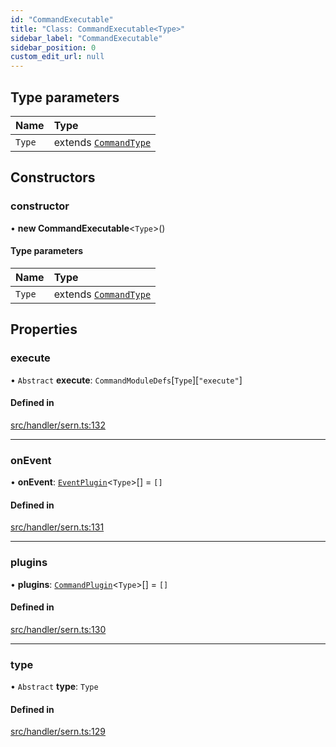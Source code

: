 ```yaml
---
id: "CommandExecutable"
title: "Class: CommandExecutable<Type>"
sidebar_label: "CommandExecutable"
sidebar_position: 0
custom_edit_url: null
---
```


## Type parameters

| Name | Type |
| :------ | :------ |
| `Type` | extends [`CommandType`](../enums/CommandType.md) |

## Constructors

### constructor

• **new CommandExecutable**<`Type`\>()

#### Type parameters

| Name | Type |
| :------ | :------ |
| `Type` | extends [`CommandType`](../enums/CommandType.md) |

## Properties

### execute

• `Abstract` **execute**: `CommandModuleDefs`[`Type`][``"execute"``]

#### Defined in

[src/handler/sern.ts:132](https://github.com/sern-handler/handler/blob/9b7ad2c/src/handler/sern.ts#L132)

___

### onEvent

• **onEvent**: [`EventPlugin`](../modules.md#eventplugin)<`Type`\>[] = `[]`

#### Defined in

[src/handler/sern.ts:131](https://github.com/sern-handler/handler/blob/9b7ad2c/src/handler/sern.ts#L131)

___

### plugins

• **plugins**: [`CommandPlugin`](../modules.md#commandplugin)<`Type`\>[] = `[]`

#### Defined in

[src/handler/sern.ts:130](https://github.com/sern-handler/handler/blob/9b7ad2c/src/handler/sern.ts#L130)

___

### type

• `Abstract` **type**: `Type`

#### Defined in

[src/handler/sern.ts:129](https://github.com/sern-handler/handler/blob/9b7ad2c/src/handler/sern.ts#L129)
